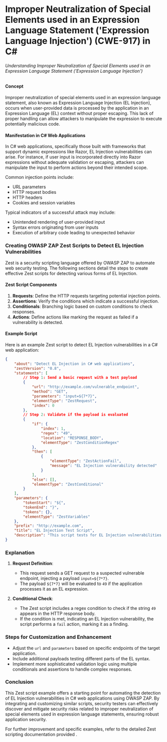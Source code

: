 # Improper Neutralization of Special Elements used in an Expression Language Statement ('Expression Language Injection') (CWE-917) in C#

###### Understanding Improper Neutralization of Special Elements used in an Expression Language Statement ('Expression Language Injection')

#### Concept
Improper neutralization of special elements used in an expression language statement, also known as Expression Language Injection (EL Injection), occurs when user-provided data is processed by the application in an Expression Language (EL) context without proper escaping. This lack of proper handling can allow attackers to manipulate the expression to execute potentially malicious code.

#### Manifestation in C# Web Applications
In C# web applications, specifically those built with frameworks that support dynamic expressions like Razor, EL Injection vulnerabilities can arise. For instance, if user input is incorporated directly into Razor expressions without adequate validation or escaping, attackers can manipulate the input to perform actions beyond their intended scope.

Common injection points include:
- URL parameters
- HTTP request bodies
- HTTP headers
- Cookies and session variables

Typical indicators of a successful attack may include:
- Unintended rendering of user-provided input
- Syntax errors originating from user inputs
- Execution of arbitrary code leading to unexpected behavior

### Creating OWASP ZAP Zest Scripts to Detect EL Injection Vulnerabilities

Zest is a security scripting language offered by OWASP ZAP to automate web security testing. The following sections detail the steps to create effective Zest scripts for detecting various forms of EL Injection.

#### Zest Script Components
1. **Requests**: Define the HTTP requests targeting potential injection points.
2. **Assertions**: Verify the conditions which indicate a successful injection.
3. **Conditionals**: Branching logic based on custom conditions to check responses.
4. **Actions**: Define actions like marking the request as failed if a vulnerability is detected.

#### Example Script

Here is an example Zest script to detect EL Injection vulnerabilities in a C# web application:

```json
{
    "about": "Detect EL Injection in C# web applications",
    "zestVersion": "0.8",
    "statements": [
        // Step 1: Send a basic request with a test payload
        {
            "url": "http://example.com/vulnerable_endpoint",
            "method": "GET",
            "parameters": "input=${7*7}",
            "elementType": "ZestRequest",
            "index": 0
        },
        // Step 2: Validate if the payload is evaluated
        {
            "if": {
                "index": 1,
                "regex": "49",
                "location": "RESPONSE_BODY",
                "elementType": "ZestConditionRegex"
            },
            "then": [
                {
                    "elementType": "ZestActionFail",
                    "message": "EL Injection vulnerability detected"
                }
            ],
            "else": [],
            "elementType": "ZestConditional"
        }
    ],
    "parameters": {
        "tokenStart": "${",
        "tokenEnd": "}",
        "tokens": {},
        "elementType": "ZestVariables"
    },
    "prefix": "http://example.com",
    "title": "EL Injection Test Script",
    "description": "This script tests for EL Injection vulnerabilities in a C# web application."
}
```

### Explanation

1. **Request Definition**:
   - This request sends a GET request to a suspected vulnerable endpoint, injecting a payload `input=${7*7}`. 
   - The payload `${7*7}` will be evaluated to `49` if the application processes it as an EL expression.

2. **Conditional Check**:
   - The Zest script includes a regex condition to check if the string `49` appears in the HTTP response body.
   - If the condition is met, indicating an EL Injection vulnerability, the script performs a `fail` action, marking it as a finding.

### Steps for Customization and Enhancement
- Adjust the `url` and `parameters` based on specific endpoints of the target application.
- Include additional payloads testing different parts of the EL syntax.
- Implement more sophisticated validation logic using multiple conditionals and assertions to handle complex responses.

### Conclusion

This Zest script example offers a starting point for automating the detection of EL Injection vulnerabilities in C# web applications using OWASP ZAP. By integrating and customizing similar scripts, security testers can effectively discover and mitigate security risks related to improper neutralization of special elements used in expression language statements, ensuring robust application security.

For further improvement and specific examples, refer to the detailed Zest scripting documentation provided   .